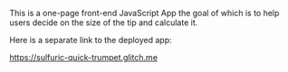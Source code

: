 This is a one-page front-end JavaScript App the goal of which is to help users decide on the size of the tip and calculate it.

Here is a separate link to the deployed app:

https://sulfuric-quick-trumpet.glitch.me
